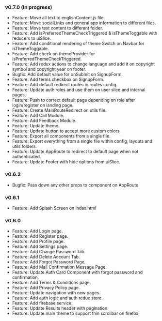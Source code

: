 ### v0.7.0 (In progress)

-   Feature: Move all text to englishContent.js file.
-   Feature: Move socialLinks and general app information to different files.
-   Feature: Move text content to different folder.
-   Feature: Add isPreferredThemeCheckTriggered & isThemeToggable with reducers to uiSlice.
-   Feature: Add conditional rendering of theme Switch on Navbar for isThemeToggable.
-   Feature: Add check on themeProvider for isPreferredThemeCheckTriggered.
-   Feature: Add redux actions to change language and add it on copyright symbol and copyright year on footer.
-   Bugfix: Add default value for onSubmit on SignupForm.
-   Feature: Add terms checkbox on SignupForm.
-   Feature: Add default redirect routes in routes config.
-   Feature: Update auth roles and use them on user slice and internal pages.
-   Feature: Push to correct default page depending on role after login/register on landing page.
-   Feature: Create MainRouteRedirect on utils file.
-   Feature: Add Call Module.
-   Feature: Add Feedback Module.
-   Feature: Update theme.
-   Feature: Update button to accept more custom colors.
-   Feature: Export all components from a single file.
-   Feature: Export everything from a single file within config, layouts and utils folders.
-   Feature: Update AppRoute to redirect to default page when not authenticated.
-   Feature: Update Footer with hide options from uiSlice.

### v0.6.2

-   Bugfix: Pass down any other props to component on AppRoute.

### v0.6.1

-   Feature: Add Splash Screen on index.html

### v0.6.0

-   Feature: Add Login page.
-   Feature: Add Register page.
-   Feature: Add Profile page.
-   Feature: Add Settings page.
-   Feature: Add Change Password Tab.
-   Feature: Add Delete Account Tab.
-   Feature: Add Forgot Password Page.
-   Feature: Add Mail Confirmation Message Page.
-   Feature: Update Auth Card Component with forgot password and confirmation.
-   Feature: Add Terms & Conditions page.
-   Feature: Add Privacy Policy page.
-   Feature: Update navigation with new pages.
-   Feature: Add auth logic and auth redux store.
-   Feature: Add firebase service.
-   Feature: Update Results header with pagination.
-   Feature: Update main theme to support thin scrollbar on firefox.

